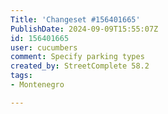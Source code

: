 ```yaml
---
Title: 'Changeset #156401665'
PublishDate: 2024-09-09T15:55:07Z
id: 156401665
user: cucumbers
comment: Specify parking types
created_by: StreetComplete 58.2
tags:
- Montenegro

---
```

